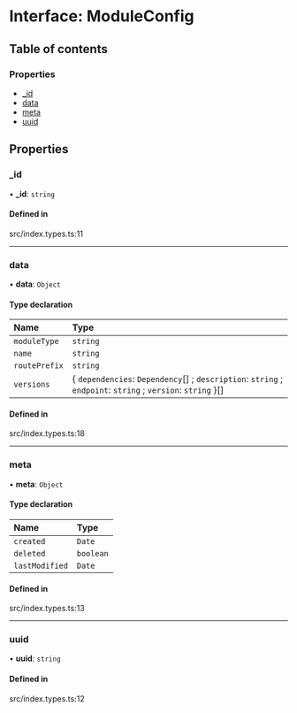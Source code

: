 # Interface: ModuleConfig

## Table of contents

### Properties

- [\_id](../wiki/ModuleConfig#_id)
- [data](../wiki/ModuleConfig#data)
- [meta](../wiki/ModuleConfig#meta)
- [uuid](../wiki/ModuleConfig#uuid)

## Properties

### \_id

• **\_id**: `string`

#### Defined in

src/index.types.ts:11

___

### data

• **data**: `Object`

#### Type declaration

| Name | Type |
| :------ | :------ |
| `moduleType` | `string` |
| `name` | `string` |
| `routePrefix` | `string` |
| `versions` | { `dependencies`: `Dependency`[] ; `description`: `string` ; `endpoint`: `string` ; `version`: `string`  }[] |

#### Defined in

src/index.types.ts:18

___

### meta

• **meta**: `Object`

#### Type declaration

| Name | Type |
| :------ | :------ |
| `created` | `Date` |
| `deleted` | `boolean` |
| `lastModified` | `Date` |

#### Defined in

src/index.types.ts:13

___

### uuid

• **uuid**: `string`

#### Defined in

src/index.types.ts:12

